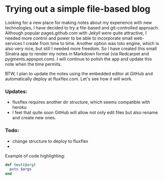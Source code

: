 # Trying out a simple file-based blog

Looking for a new place for making notes about my experience with new technologies, I have decided to try a file-based and git-controlled approach. Although popular pages.github.com with Jekyll were quite attractive, I needed more control and power to be able to incorporate small web-services I create from time to time. Another option was toto engine, which is also very nice, but still I needed more freedom. So I have created this small Sinatra app to render my notes in Markdown format (via Redcarpet and pygments.appspot.com). I will continue to polish the app and update this note when the time permits.

BTW, I plan to update the notes using the embedded editor at GitHub and automatically deploy at fluxflex.com. Let's see how it will work.

### Updates:

 - fluxflex requires another dir structure, which seems compatible with heroku
 - I feel that quite soon GitHub will allow not only edit files but also rename and create new ones.

### Todo:

 - change structure to deploy to fluxflex
 - 

Example of code highlighting:

```ruby
def test(@arg)
  puts $args
end
```
